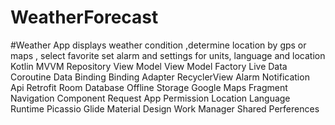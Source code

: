 # WeatherForecast
#Weather App displays weather condition ,determine location by gps or maps , select favorite
set alarm and settings for units, language and location 
Kotlin
MVVM
Repository
View Model
View Model Factory
Live Data
Coroutine
Data Binding
Binding Adapter
RecyclerView
Alarm
Notification
Api
Retrofit
Room Database
Offline Storage
Google Maps Fragment
Navigation Component
Request App Permission
Location
Language Runtime
Picassio
Glide
Material Design
Work Manager
Shared Perferences
